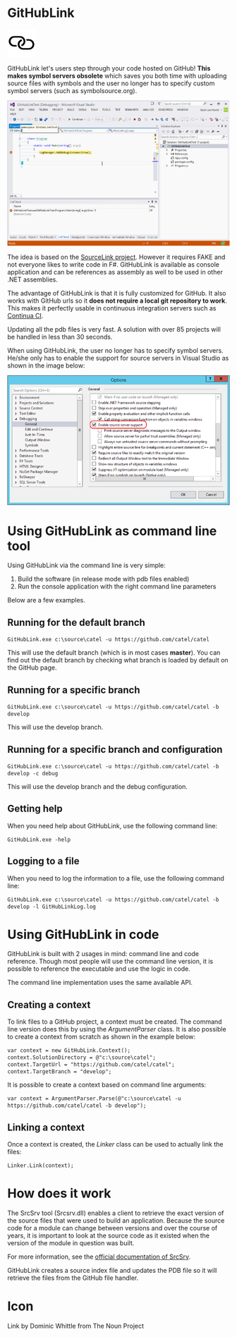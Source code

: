 GitHubLink
==========

![GitHubLink](design/logo/logo_64.png)

GitHubLink let's users step through your code hosted on GitHub! **This makes symbol servers obsolete** which saves you both time with uploading source files with symbols and the user no longer has to specify custom symbol servers (such as symbolsource.org).

![Stepping through external source code](doc/images/GitHubLink_example.gif)  
 
The idea is based on the [SourceLink project](https://github.com/ctaggart/SourceLink "SourceLink project"). However it requires FAKE and not everyone likes to write code in F#. GitHubLink is available as console application and can be references as assembly as well to be used in other .NET assemblies.

The advantage of GitHubLink is that it is fully customized for GitHub. It also works with GitHub urls so it **does not require a local git repository to work**. This makes it perfectly usable in continuous integration servers such as [Continua CI](http://www.finalbuilder.com/Continua-CI "Continua CI").

Updating all the pdb files is very fast. A solution with over 85 projects will be handled in less than 30 seconds.

When using GitHubLink, the user no longer has to specify symbol servers. He/she only has to enable the support for source servers in Visual Studio as shown in the image below:

![Enabling source server support](doc/images/visualstudio_enablesourceserversupport.png)  

# Using GitHubLink as command line tool #

Using GitHubLink via the command line is very simple:

1. Build the software (in release mode with pdb files enabled)
2. Run the console application with the right command line parameters

Below are a few examples.

## Running for the default branch ##

    GitHubLink.exe c:\source\catel -u https://github.com/catel/catel 

This will use the default branch (which is in most cases **master**). You can find out the default branch by checking what branch is loaded by default on the GitHub page.

## Running for a specific branch ##

    GitHubLink.exe c:\source\catel -u https://github.com/catel/catel -b develop

This will use the develop branch.

## Running for a specific branch and configuration ##

    GitHubLink.exe c:\source\catel -u https://github.com/catel/catel -b develop -c debug

This will use the develop branch and the debug configuration.

## Getting help ##

When you need help about GitHubLink, use the following command line:

    GitHubLink.exe -help

## Logging to a file ##

When you need to log the information to a file, use the following command line:

    GitHubLink.exe c:\source\catel -u https://github.com/catel/catel -b develop -l GitHubLinkLog.log


# Using GitHubLink in code #

GitHubLink is built with 2 usages in mind: command line and code reference. Though most people will use the command line version, it is possible to reference the executable and use the logic in code.

The command line implementation uses the same available API. 

## Creating a context ##

To link files to a GitHub project, a context must be created. The command line version does this by using the *ArgumentParser* class. It is also possible to create a context from scratch as shown in the example below:

    var context = new GitHubLink.Context();
    context.SolutionDirectory = @"c:\source\catel";
    context.TargetUrl = "https://github.com/catel/catel";
    context.TargetBranch = "develop";

It is possible to create a context based on command line arguments:

    var context = ArgumentParser.Parse(@"c:\source\catel -u https://github.com/catel/catel -b develop");

## Linking a context ##

Once a context is created, the *Linker* class can be used to actually link the files:

    Linker.Link(context);

# How does it work #

The SrcSrv tool (Srcsrv.dll) enables a client to retrieve the exact version of the source files that were used to build an application. Because the source code for a module can change between versions and over the course of years, it is important to look at the source code as it existed when the version of the module in question was built.

For more information, see the [official documentation of SrcSrv](http://msdn.microsoft.com/en-us/library/windows/hardware/ff558791(v=vs.85).aspx).

GitHubLink creates a source index file and updates the PDB file so it will retrieve the files from the GitHub file handler.

# Icon #

Link by Dominic Whittle from The Noun Project